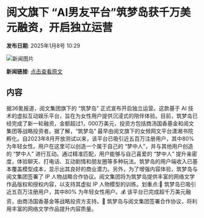 # ​阅文旗下 “AI男友平台”筑梦岛获千万美元融资，开启独立运营

**发布日期**: 2025年1月8号 10:29

![新闻图片](https://upload.chinaz.com/2025/0108/6387192889840821214208528.png)

**新闻链接**: [点击查看原文](https://www.aibase.com/zh/news/14551)

## 内容

据36氪报道，阅文集团旗下的 “筑梦岛” 正式宣布开启独立运营。这款基于 AI 技术的虚拟互动娱乐平台，旨在为女性用户提供沉浸式的陪伴体验。目前，筑梦岛已经完成了新一轮融资，金额超过1，000万美元，投资方包括商汤国香基金和阅文集团等战略投资者。据了解，“筑梦岛” 最早由阅文旗下的女频网文平台潇湘书院孵化。自2023年8月开放测试以来，该平台已吸引近五百万注册用户，其中80% 为年轻女性。用户在这里可以创造一个属于自己的 “梦中人”，并与其他用户创造的 “梦中人” 进行互动。通过精准匹配，用户能够与自己喜爱的 “梦中人” 提升亲密度，体验聊天、打电话、互动剧情和朋友圈等多种玩法。筑梦岛的用户端收入已基本覆盖模型成本，显示出其良好的商业潜力。另外，为了增强内容体验，筑梦岛与阅文集团签署了 IP 人物战略合作协议。阅文集团将为筑梦岛提供丰富的网络文学作品版权和授权内容，以支持其虚拟 IP 人物模型的训练。划重点:🌟 筑梦岛已吸引近五百万注册用户，其中80% 为年轻女性用户。💰 该平台已完成超千万美元融资，由商汤国香基金等战略投资方支持。🤝 筑梦岛与阅文集团签署合作协议，将利用丰富的网络文学作品提升内容质量。
